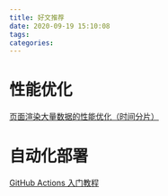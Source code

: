 ```yaml
---
title: 好文推荐
date: 2020-09-19 15:10:08
tags:
categories:
---
```




# 性能优化

[页面渲染大量数据的性能优化（时间分片）](https://blog.csdn.net/weixin_42112865/article/details/100979363)

# 自动化部署

[GitHub Actions 入门教程](https://www.ruanyifeng.com/blog/2019/09/getting-started-with-github-actions.html)


